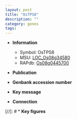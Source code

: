 ```yaml
---
layout: post
title: "OsTPS8"
description: ""
category: genes
tags: 
---
```


* **Information**  
    + Symbol: OsTPS8  
    + MSU: [LOC_Os08g34580](http://rice.uga.edu/cgi-bin/ORF_infopage.cgi?orf=LOC_Os08g34580)  
    + RAPdb: [Os08g0445700](http://rapdb.dna.affrc.go.jp/viewer/gbrowse_details/irgsp1?name=Os08g0445700)  

* **Publication**  

* **Genbank accession number**  

* **Key message**  

* **Connection**  

[//]: # * **Key figures**  


